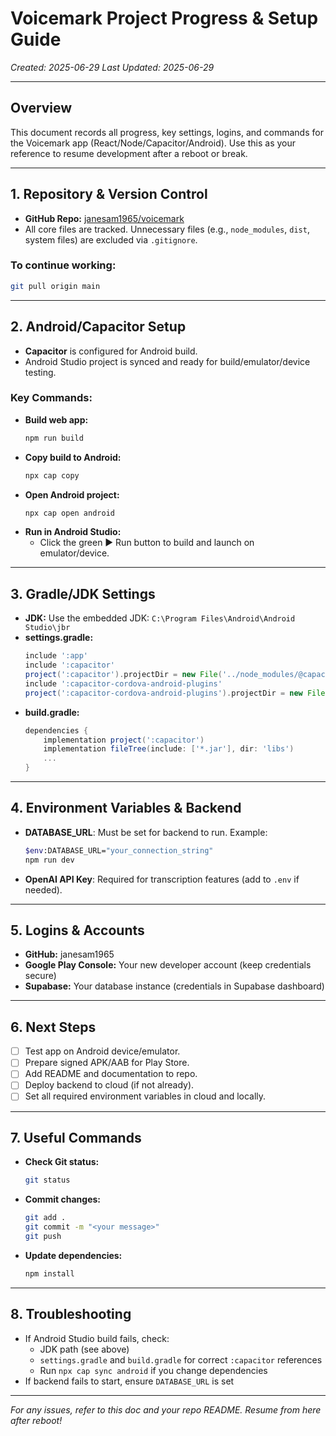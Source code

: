 # Voicemark Project Progress & Setup Guide
*Created: 2025-06-29*
*Last Updated: 2025-06-29*

---

## Overview
This document records all progress, key settings, logins, and commands for the Voicemark app (React/Node/Capacitor/Android). Use this as your reference to resume development after a reboot or break.

---

## 1. **Repository & Version Control**
- **GitHub Repo:** [janesam1965/voicemark](https://github.com/janesam1965/voicemark)
- All core files are tracked. Unnecessary files (e.g., `node_modules`, `dist`, system files) are excluded via `.gitignore`.

### **To continue working:**
```sh
git pull origin main
```

---

## 2. **Android/Capacitor Setup**
- **Capacitor** is configured for Android build.
- Android Studio project is synced and ready for build/emulator/device testing.

### **Key Commands:**
- **Build web app:**
  ```sh
  npm run build
  ```
- **Copy build to Android:**
  ```sh
  npx cap copy
  ```
- **Open Android project:**
  ```sh
  npx cap open android
  ```
- **Run in Android Studio:**
  - Click the green ▶️ Run button to build and launch on emulator/device.

---

## 3. **Gradle/JDK Settings**
- **JDK:** Use the embedded JDK: `C:\Program Files\Android\Android Studio\jbr`
- **settings.gradle:**
  ```groovy
  include ':app'
  include ':capacitor'
  project(':capacitor').projectDir = new File('../node_modules/@capacitor/android/capacitor')
  include ':capacitor-cordova-android-plugins'
  project(':capacitor-cordova-android-plugins').projectDir = new File('./capacitor-cordova-android-plugins/')
  ```
- **build.gradle:**
  ```groovy
  dependencies {
      implementation project(':capacitor')
      implementation fileTree(include: ['*.jar'], dir: 'libs')
      ...
  }
  ```

---

## 4. **Environment Variables & Backend**
- **DATABASE_URL**: Must be set for backend to run. Example:
  ```sh
  $env:DATABASE_URL="your_connection_string"
  npm run dev
  ```
- **OpenAI API Key**: Required for transcription features (add to `.env` if needed).

---

## 5. **Logins & Accounts**
- **GitHub:** janesam1965
- **Google Play Console:** Your new developer account (keep credentials secure)
- **Supabase:** Your database instance (credentials in Supabase dashboard)

---

## 6. **Next Steps**
- [ ] Test app on Android device/emulator.
- [ ] Prepare signed APK/AAB for Play Store.
- [ ] Add README and documentation to repo.
- [ ] Deploy backend to cloud (if not already).
- [ ] Set all required environment variables in cloud and locally.

---

## 7. **Useful Commands**
- **Check Git status:**
  ```sh
  git status
  ```
- **Commit changes:**
  ```sh
  git add .
  git commit -m "<your message>"
  git push
  ```
- **Update dependencies:**
  ```sh
  npm install
  ```

---

## 8. **Troubleshooting**
- If Android Studio build fails, check:
  - JDK path (see above)
  - `settings.gradle` and `build.gradle` for correct `:capacitor` references
  - Run `npx cap sync android` if you change dependencies
- If backend fails to start, ensure `DATABASE_URL` is set

---

*For any issues, refer to this doc and your repo README. Resume from here after reboot!*
